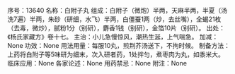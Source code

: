 序号：13640
名称：白附子丸
组成：白附子（微炮）半两，天麻半两，半夏（汤洗7遍）半两，朱砂（研细，水飞）半两，白僵蚕1两（炒，去丝嘴），全蝎21枚（去毒，微炒），腻粉1分（别研），麝香1钱（别研），金箔10片（别研）。
出处：《杨氏家藏方》卷十七。
主治：小儿急慢惊风，潮热生涎，上气喘急。
加减：None
功效：None
用法用量：每服10丸，煎荆芥汤送下，不拘时候。
制备方法：上药将白附子等5味研为细末，次入研者药，1处拌匀，煮枣肉为丸，如黍米大。
临床应用：None
各家论述：None
用药禁忌：None
附注：None
